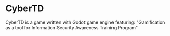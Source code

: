 # CyberTD
CyberTD is a game written with Godot game engine featuring: "Gamification as a tool for Information Security Awareness Training Program"
